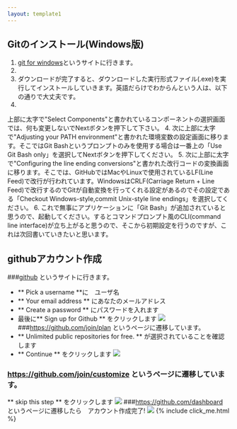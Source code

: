 ```yaml
--- 
layout: template1 
---
```

## Gitのインストール(Windows版)
1. [git for windows](https://git-for-windows.github.io/)というサイトに行きます。
2. 
2. ダウンロードが完了すると、ダウンロードした実行形式ファイル(.exe)を実行してインストールしていきます。英語だらけでわからんという人は、以下の通りで大丈夫です。
3. 
上部に太字で"Select Components"と書かれているコンポーネントの選択画面では、何も変更しないでNextボタンを押下して下さい。
4. 
次に上部に太字で"Adjusting your PATH environment"と書かれた環境変数の設定画面に移ります。そこではGit Bashというプロンプトのみを使用する場合は一番上の「Use Git Bash only」を選択してNextボタンを押下してください。
5. 次に上部に太字で"Configuring the line ending conversions"と書かれた改行コードの変換画面に移ります。そこでは、GitHubではMacやLinuxで使用されているLF(Line Feed)で改行が行われています。WindowsはCRLF(Carriage Return + Line Feed)で改行するのでGitが自動変換を行ってくれる設定があるのでその設定である「Checkout Windows-style,commit Unix-style line endings」を選択してください。
6. これで無事にアプリケーションに「Git Bash」が追加されていると思うので、起動してください。するとコマンドプロンプト風のCLI(command line interface)が立ち上がると思うので、そこから初期設定を行うのですが、これは次回書いていきたいと思います。

## githubアカウント作成
###[github](https://github.com/) というサイトに行きます。
- ** Pick a username **に　ユーザ名
- ** Your email address ** にあなたのメールアドレス
- ** Create a password ** にパスワードを入れます
- 最後に** Sign up for Github ** をクリックします
![]({{site.baseurl}}/screenshots/github01.png)
###https://github.com/join/plan というページに遷移しています。
- ** Unlimited public repositories for free. ** が選択されていることを確認します
- ** Continue ** をクリックします
![]({{site.baseurl}}/screenshots/github02.png)
### https://github.com/join/customize というページに遷移しています。
** skip this step ** をクリックします
![]({{site.baseurl}}/screenshots/github03.png)
###https://github.com/dashboard というページに遷移したら　アカウント作成完了!
![]({{site.baseurl}}/screenshots/github04.png)
{% include click_me.html %}
